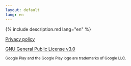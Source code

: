 ```yaml
---
layout: default
lang: en
---
```


{% include description.md lang="en" %}

[Privacy policy](privacy-policy-discreet-launcher.html)

[GNU General Public License v3.0](https://www.gnu.org/licenses/gpl-3.0.txt)

<small>Google Play and the Google Play logo are trademarks of Google LLC.</small>

